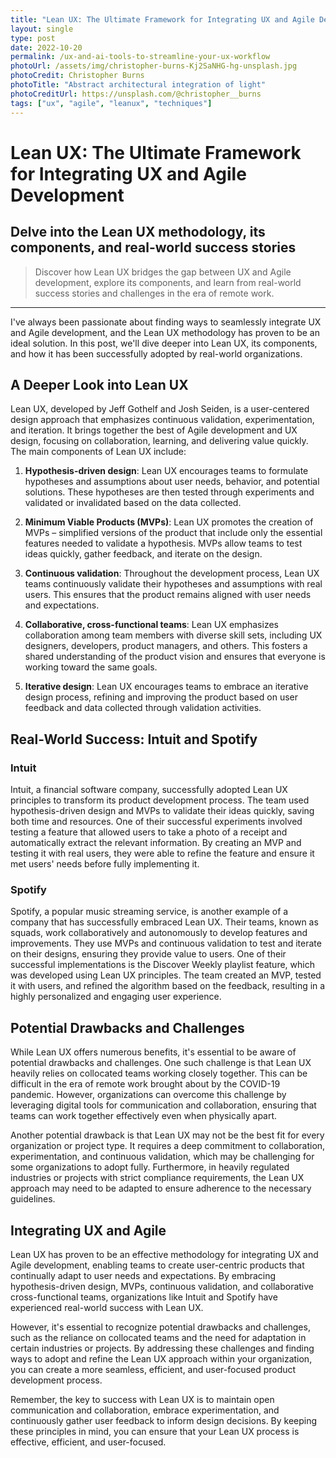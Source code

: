 ```yaml
---
title: "Lean UX: The Ultimate Framework for Integrating UX and Agile Development"
layout: single
type: post
date: 2022-10-20
permalink: /ux-and-ai-tools-to-streamline-your-ux-workflow
photoUrl: /assets/img/christopher-burns-Kj2SaNHG-hg-unsplash.jpg
photoCredit: Christopher Burns
photoTitle: "Abstract architectural integration of light"
photoCreditUrl: https://unsplash.com/@christopher__burns
tags: ["ux", "agile", "leanux", "techniques"]
---
```


# Lean UX: The Ultimate Framework for Integrating UX and Agile Development
## Delve into the Lean UX methodology, its components, and real-world success stories

> Discover how Lean UX bridges the gap between UX and Agile development, explore its components, and learn from real-world success stories and challenges in the era of remote work.

---

I've always been passionate about finding ways to seamlessly integrate UX and Agile development, and the Lean UX methodology has proven to be an ideal solution. In this post, we'll dive deeper into Lean UX, its components, and how it has been successfully adopted by real-world organizations.

## A Deeper Look into Lean UX

Lean UX, developed by Jeff Gothelf and Josh Seiden, is a user-centered design approach that emphasizes continuous validation, experimentation, and iteration. It brings together the best of Agile development and UX design, focusing on collaboration, learning, and delivering value quickly. The main components of Lean UX include:

1. **Hypothesis-driven design**: Lean UX encourages teams to formulate hypotheses and assumptions about user needs, behavior, and potential solutions. These hypotheses are then tested through experiments and validated or invalidated based on the data collected.

2. **Minimum Viable Products (MVPs)**: Lean UX promotes the creation of MVPs – simplified versions of the product that include only the essential features needed to validate a hypothesis. MVPs allow teams to test ideas quickly, gather feedback, and iterate on the design.

3. **Continuous validation**: Throughout the development process, Lean UX teams continuously validate their hypotheses and assumptions with real users. This ensures that the product remains aligned with user needs and expectations.

4. **Collaborative, cross-functional teams**: Lean UX emphasizes collaboration among team members with diverse skill sets, including UX designers, developers, product managers, and others. This fosters a shared understanding of the product vision and ensures that everyone is working toward the same goals.

5. **Iterative design**: Lean UX encourages teams to embrace an iterative design process, refining and improving the product based on user feedback and data collected through validation activities.

## Real-World Success: Intuit and Spotify

### Intuit
Intuit, a financial software company, successfully adopted Lean UX principles to transform its product development process. The team used hypothesis-driven design and MVPs to validate their ideas quickly, saving both time and resources. One of their successful experiments involved testing a feature that allowed users to take a photo of a receipt and automatically extract the relevant information. By creating an MVP and testing it with real users, they were able to refine the feature and ensure it met users' needs before fully implementing it.

### Spotify
Spotify, a popular music streaming service, is another example of a company that has successfully embraced Lean UX. Their teams, known as squads, work collaboratively and autonomously to develop features and improvements. They use MVPs and continuous validation to test and iterate on their designs, ensuring they provide value to users. One of their successful implementations is the Discover Weekly playlist feature, which was developed using Lean UX principles. The team created an MVP, tested it with users, and refined the algorithm based on the feedback, resulting in a highly personalized and engaging user experience.

## Potential Drawbacks and Challenges

While Lean UX offers numerous benefits, it's essential to be aware of potential drawbacks and challenges. One such challenge is that Lean UX heavily relies on collocated teams working closely together. This can be difficult in the era of remote work brought about by the COVID-19 pandemic. However, organizations can overcome this challenge by leveraging digital tools for communication and collaboration, ensuring that teams can work together effectively even when physically apart.

Another potential drawback is that Lean UX may not be the best fit for every organization or project type. It requires a deep commitment to collaboration, experimentation, and continuous validation, which may be challenging for some organizations to adopt fully. Furthermore, in heavily regulated industries or projects with strict compliance requirements, the Lean UX approach may need to be adapted to ensure adherence to the necessary guidelines.

## Integrating UX and Agile

Lean UX has proven to be an effective methodology for integrating UX and Agile development, enabling teams to create user-centric products that continually adapt to user needs and expectations. By embracing hypothesis-driven design, MVPs, continuous validation, and collaborative cross-functional teams, organizations like Intuit and Spotify have experienced real-world success with Lean UX.

However, it's essential to recognize potential drawbacks and challenges, such as the reliance on collocated teams and the need for adaptation in certain industries or projects. By addressing these challenges and finding ways to adopt and refine the Lean UX approach within your organization, you can create a more seamless, efficient, and user-focused product development process.

Remember, the key to success with Lean UX is to maintain open communication and collaboration, embrace experimentation, and continuously gather user feedback to inform design decisions. By keeping these principles in mind, you can ensure that your Lean UX process is effective, efficient, and user-focused.